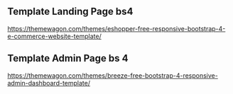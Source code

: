 ## Template Landing Page bs4

https://themewagon.com/themes/eshopper-free-responsive-bootstrap-4-e-commerce-website-template/

## Template Admin Page bs 4

https://themewagon.com/themes/breeze-free-bootstrap-4-responsive-admin-dashboard-template/

